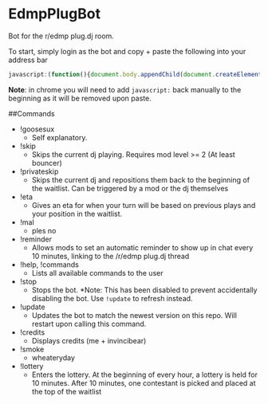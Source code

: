 EdmpPlugBot
===========

Bot for the r/edmp plug.dj room.

To start, simply login as the bot and copy + paste the following into your address bar
```javascript
javascript:(function(){document.body.appendChild(document.createElement('script')).src='https://raw.github.com/overdrivenpotato/EdmpPlugBot/master/src/loader.js';})();
```

**Note**: in chrome you will need to add ```javascript:``` back manually to the beginning as it will be removed upon paste.

##Commands
* !goosesux
   * Self explanatory.
* !skip
    * Skips the current dj playing. Requires mod level >= 2 (At least bouncer)
* !privateskip
    * Skips the current dj and repositions them back to the beginning of the waitlist. Can be triggered by a mod or the dj themselves
* !eta
    * Gives an eta for when your turn will be based on previous plays and your position in the waitlist.
* !mal
    * ples no
* !reminder
    * Allows mods to set an automatic reminder to show up in chat every 10 minutes, linking to the /r/edmp plug.dj thread
* !help, !commands
    * Lists all available commands to the user
* !stop
    * Stops the bot. *Note: This has been disabled to prevent accidentally disabling the bot. Use ```!update``` to refresh instead.
* !update
    * Updates the bot to match the newest version on this repo. Will restart upon calling this command.
* !credits
    * Displays credits (me + invincibear)
* !smoke
    * wheateryday
* !lottery
    * Enters the lottery. At the beginning of every hour, a lottery is held for 10 minutes. After 10 minutes, one contestant is picked and placed at the top of the waitlist
